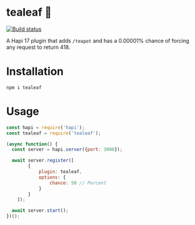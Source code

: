 # tealeaf 🍵
[![Build status](https://img.shields.io/travis/hugomd/tealeaf.svg)](https://travis-ci.org/hugomd/tealeaf)

A Hapi 17 plugin that adds `/teapot` and has a 0.00001% chance of forcing any request to return 418.

# Installation
```
npm i tealeaf
```

# Usage
```js
const hapi = require('hapi');
const tealeaf = require('tealeaf');

(async function() {
  const server = hapi.server({port: 3000});

  await server.register([
		{
			plugin: tealeaf,
			options: {
				chance: 50 // Percent
			}
		}
	]);

  await server.start();
})();
```
